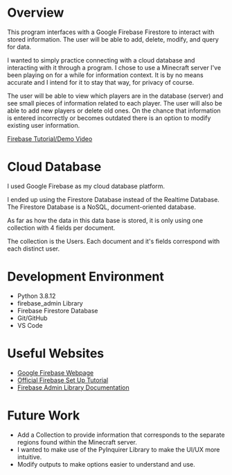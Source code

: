 # Overview

This program interfaces with a Google Firebase Firestore to interact with stored information. The user will be able to add, delete, modify, and query for data.

I wanted to simply practice connecting with a cloud database and interacting with it through a program. I chose to use a Minecraft server I've been playing on for a while for information context. It is by no means accurate and I intend for it to stay that way, for privacy of course. 

The user will be able to view which players are in the database (server) and see small pieces of information related to each player. The user will also be able to add new players or delete old ones. On the chance that information is entered incorrectly or becomes outdated there is an option to modify existing user information.

[Firebase Tutorial/Demo Video](http://youtube.link.goes.here)

# Cloud Database

I used Google Firebase as my cloud database platform.

I ended up using the Firestore Database instead of the Realtime Database. The Firestore Database is a NoSQL, document-oriented database.

As far as how the data in this data base is stored, it is only using one collection with 4 fields per document.

The collection is the Users. Each document and it's fields correspond with each distinct user.

# Development Environment

* Python 3.8.12
* firebase_admin Library
* Firebase Firestore Database
* Git/GitHub
* VS Code

# Useful Websites

* [Google Firebase Webpage](https://firebase.google.com)
* [Official Firebase Set Up Tutorial](https://firebase.google.com/docs/firestore/quickstart)
* [Firebase Admin Library Documentation](https://firebase.google.com/docs/reference/admin/python/firebase_admin)

# Future Work

* Add a Collection to provide information that corresponds to the separate regions found within the Minecraft server.
* I wanted to make use of the PyInquirer Library to make the UI/UX more intuitive.
* Modify outputs to make options easier to understand and use.

